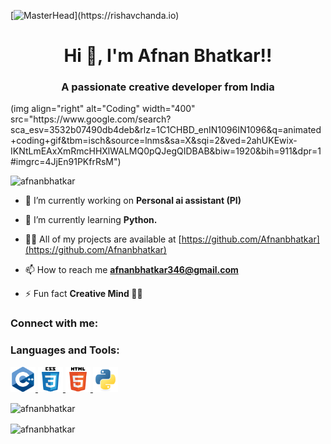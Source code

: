 [![MasterHead](https://1.bp.blogspot.com/-7A4WynwLsM...)](https://rishavchanda.io)
<h1 align="center">Hi 👋, I'm Afnan Bhatkar!!</h1>
<h3 align="center">A passionate creative developer from India</h3>
(img align="right" alt="Coding" width="400" src="https://www.google.com/search?sca_esv=3532b07490db4deb&rlz=1C1CHBD_enIN1096IN1096&q=animated+coding+gif&tbm=isch&source=lnms&sa=X&sqi=2&ved=2ahUKEwix-IKNtLmEAxXmRmcHHXlWALMQ0pQJegQIDBAB&biw=1920&bih=911&dpr=1#imgrc=4JjEn91PKfrRsM")

<p align="left"> <img src="https://komarev.com/ghpvc/?username=afnanbhatkar&label=Profile%20views&color=0e75b6&style=flat" alt="afnanbhatkar" /> </p>

- 🔭 I’m currently working on **Personal ai assistant (PI)**

- 🌱 I’m currently learning **Python.**

- 👨‍💻 All of my projects are available at [https://github.com/Afnanbhatkar](https://github.com/Afnanbhatkar)

- 📫 How to reach me **afnanbhatkar346@gmail.com**

- ⚡ Fun fact **Creative Mind 😶‍🌫️**

<h3 align="left">Connect with me:</h3>
<p align="left">
</p>

<h3 align="left">Languages and Tools:</h3>
<p align="left"> <a href="https://www.w3schools.com/cpp/" target="_blank" rel="noreferrer"> <img src="https://raw.githubusercontent.com/devicons/devicon/master/icons/cplusplus/cplusplus-original.svg" alt="cplusplus" width="40" height="40"/> </a> <a href="https://www.w3schools.com/css/" target="_blank" rel="noreferrer"> <img src="https://raw.githubusercontent.com/devicons/devicon/master/icons/css3/css3-original-wordmark.svg" alt="css3" width="40" height="40"/> </a> <a href="https://www.w3.org/html/" target="_blank" rel="noreferrer"> <img src="https://raw.githubusercontent.com/devicons/devicon/master/icons/html5/html5-original-wordmark.svg" alt="html5" width="40" height="40"/> </a> <a href="https://www.python.org" target="_blank" rel="noreferrer"> <img src="https://raw.githubusercontent.com/devicons/devicon/master/icons/python/python-original.svg" alt="python" width="40" height="40"/> </a> </p>

<p><img align="center" src="https://github-readme-stats.vercel.app/api/top-langs?username=afnanbhatkar&show_icons=true&locale=en&layout=compact" alt="afnanbhatkar" /></p>

<p><img align="center" src="https://github-readme-streak-stats.herokuapp.com/?user=afnanbhatkar&" alt="afnanbhatkar" /></p>
